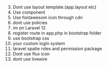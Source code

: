 3. Dont use layout template.(app.layout etc)
4. Use component
5. Use fontawesom icon through cdn
6. dont use policies 
7. im on Laravel 12
8. register route in app.php in bootstrap folder
9. use bootstrap css
10. your custom login system
11. laravel spatie roles and permission package
12. Dont use flux icon
13. dont use livewire
